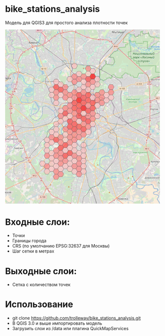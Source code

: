 # bike_stations_analysis

Модель для QGIS3 для простого анализа плотности точек

![Alt text](https://github.com/trolleway/bike_stations_analysis/raw/master/sample101.png "Optional Title")

# Входные слои:

* Точки
* Границы города
* CRS (по умолчанию EPSG:32637 для Москвы)
* Шаг сетки в метрах

# Выходные слои:

* Сетка с количеством точек

# Использование

* git clone https://github.com/trolleway/bike_stations_analysis.git
* В QGIS 3.0 и выше импортировать модель
* Загрузить слои из /data или плагина QuickMapServices
